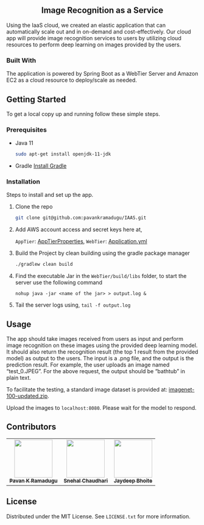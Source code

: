 <br />
<div align="center">
<h2 align="center">Image Recognition as a Service</h2>


</div>

Using the IaaS cloud, we created an elastic application that can automatically scale out and in on-demand and cost-effectively. Our cloud app will provide image recognition services to users by utilizing cloud resources to perform deep learning on images provided by the users.

### Built With

The application is powered by Spring Boot as a WebTier Server and Amazon EC2 as a cloud resource to deploy/scale as needed.

<!-- GETTING STARTED -->
## Getting Started

To get a local copy up and running follow these simple steps.

### Prerequisites

* Java 11
  ```sh
  sudo apt-get install openjdk-11-jdk
  ```
* Gradle
  [Install Gradle](https://gradle.org/install/)

### Installation

Steps to install and set up the app.

1. Clone the repo
   ```sh
   git clone git@github.com:pavankramadugu/IAAS.git
   ```

2. Add AWS account access and secret keys here at,  

   `AppTier`: [AppTierProperties](https://github.com/pavankramadugu/IAAS/blob/master/AppTier/src/main/java/com/cc/app/properties/AppTierProperties.java), `WebTier`: [Application.yml](https://github.com/pavankramadugu/IAAS/blob/master/WebTier/src/main/resources/application.yml)


3. Build the Project by clean building using the gradle package manager
   ```sh
   ./gradlew clean build
   ```
4. Find the executable Jar in the `WebTier/build/libs` folder, to start the server use the following command
   ```
   nohup java -jar <name of the jar> > output.log &
   ```
   
5. Tail the server logs using, ```tail -f output.log```


<!-- USAGE EXAMPLES -->
## Usage

The app should take images received from users as input and perform image recognition on these images using the provided deep learning model. It should also return the recognition result (the top 1 result from the provided model) as output to the users. The input is a .png file, and the output is the prediction result. For example, the user uploads an image named “test_0.JPEG”. For the above request, the output should be “bathtub” in plain text.

To facilitate the testing, a standard image dataset is provided at: [imagenet-100-updated.zip](https://canvas.asu.edu/courses/128579/files/51752784/download).

Upload the images to ```localhost:8080```. Please wait for the model to respond.

## Contributors

<!-- ALL-CONTRIBUTORS-LIST:START - Do not remove or modify this section -->
<!-- prettier-ignore-start -->
<!-- markdownlint-disable -->
<table>
  <tbody>
    <tr>
      <td align="center"><a href="https://pavankramadugu.github.io/"><img src="https://avatars.githubusercontent.com/u/73785007?v=4" width="100px;" alt=""/><br /><sub><b>Pavan K Ramadugu</b></td>
      <td align="center"><a href="https://github.com/snehalchaudhari98"><img src="https://avatars.githubusercontent.com/u/31732637?v=4" width="100px;" alt=""/><br /><sub><b>Snehal Chaudhari</b></td>
      <td align="center"><a href="https://github.com/JaydeepBhoite"><img src="https://avatars.githubusercontent.com/u/112657685?v=4" width="100px;" alt=""/><br /><sub><b>Jaydeep Bhoite</b></a></td>
    </tr>

  </tbody>
</table>


<!-- LICENSE -->
## License

Distributed under the MIT License. See `LICENSE.txt` for more information.
